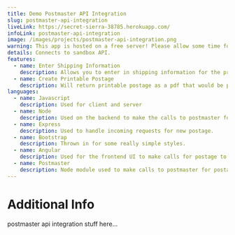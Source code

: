 ```yaml
---
title: Demo Postmaster API Integration
slug: postmaster-api-integration
liveLink: https://secret-sierra-38785.herokuapp.com/
infoLink: postmaster-api-integration
image: /images/projects/postmaster-api-integration.png
warning: This app is hosted on a free server! Please allow some time for the server to wake up (up to 30 seconds) when first visiting.
details: Connects to sandbox API.
features:
  - name: Enter Shipping Information
    description: Allows you to enter in shipping information for the printable postage. Of course this would normally be integrated to something more dynamic.
  - name: Create Printable Postage
    description: Will return printable postage as a pdf that would be printable and usable if it wasnt connected to a sandbox API.
languages:
  - name: Javascript
    description: Used for client and server
  - name: Node
    description: Used on the backend to make the calls to postmaster for postage.
  - name: Express
    description: Used to handle incoming requests for new postage.
  - name: Bootstrap
    description: Thrown in for some really simple styles.
  - name: Angular
    description: Used for the frontend UI to make calls for postage to the backend.
  - name: Postmaster
    description: Node module used to make calls to postmaster for postage on the backend.
---
```


# Additional Info

postmaster api integration stuff here...